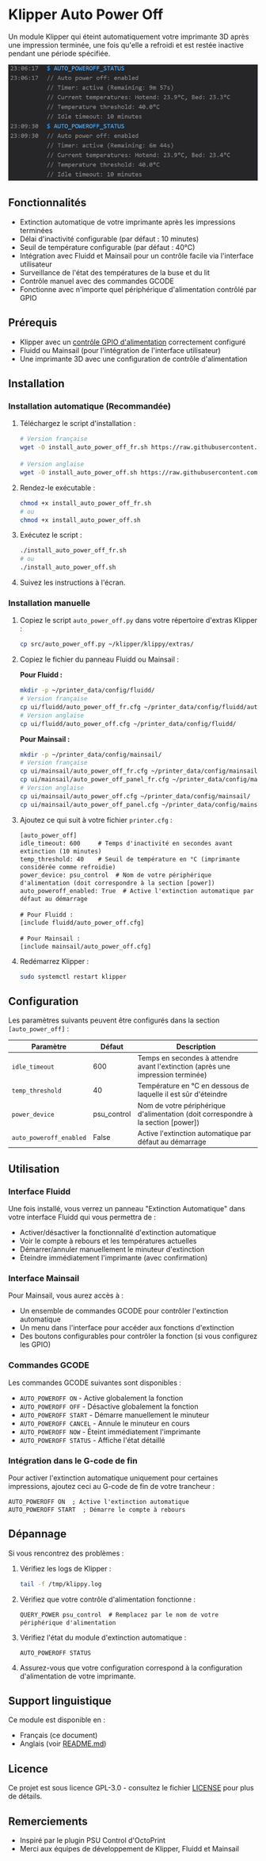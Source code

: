 # Klipper Auto Power Off

Un module Klipper qui éteint automatiquement votre imprimante 3D après une impression terminée, une fois qu'elle a refroidi et est restée inactive pendant une période spécifiée.

![Panneau Auto Power Off](images/auto_power_off_panel.png)

## Fonctionnalités

- Extinction automatique de votre imprimante après les impressions terminées
- Délai d'inactivité configurable (par défaut : 10 minutes)
- Seuil de température configurable (par défaut : 40°C)
- Intégration avec Fluidd et Mainsail pour un contrôle facile via l'interface utilisateur
- Surveillance de l'état des températures de la buse et du lit
- Contrôle manuel avec des commandes GCODE
- Fonctionne avec n'importe quel périphérique d'alimentation contrôlé par GPIO

## Prérequis

- Klipper avec un [contrôle GPIO d'alimentation](https://www.klipper3d.org/Config_Reference.html#output_pin) correctement configuré
- Fluidd ou Mainsail (pour l'intégration de l'interface utilisateur)
- Une imprimante 3D avec une configuration de contrôle d'alimentation

## Installation

### Installation automatique (Recommandée)

1. Téléchargez le script d'installation :
   ```bash
   # Version française
   wget -O install_auto_power_off_fr.sh https://raw.githubusercontent.com/JayceeB1/klipper-auto-power-off/main/scripts/install_auto_power_off_fr.sh
   
   # Version anglaise
   wget -O install_auto_power_off.sh https://raw.githubusercontent.com/JayceeB1/klipper-auto-power-off/main/scripts/install_auto_power_off.sh
   ```

2. Rendez-le exécutable :
   ```bash
   chmod +x install_auto_power_off_fr.sh
   # ou
   chmod +x install_auto_power_off.sh
   ```

3. Exécutez le script :
   ```bash
   ./install_auto_power_off_fr.sh
   # ou
   ./install_auto_power_off.sh
   ```

4. Suivez les instructions à l'écran.

### Installation manuelle

1. Copiez le script `auto_power_off.py` dans votre répertoire d'extras Klipper :
   ```bash
   cp src/auto_power_off.py ~/klipper/klippy/extras/
   ```

2. Copiez le fichier du panneau Fluidd ou Mainsail :
   
   **Pour Fluidd :**
   ```bash
   mkdir -p ~/printer_data/config/fluidd/
   # Version française
   cp ui/fluidd/auto_power_off_fr.cfg ~/printer_data/config/fluidd/auto_power_off.cfg
   # Version anglaise
   cp ui/fluidd/auto_power_off.cfg ~/printer_data/config/fluidd/
   ```
   
   **Pour Mainsail :**
   ```bash
   mkdir -p ~/printer_data/config/mainsail/
   # Version française
   cp ui/mainsail/auto_power_off_fr.cfg ~/printer_data/config/mainsail/
   cp ui/mainsail/auto_power_off_panel_fr.cfg ~/printer_data/config/mainsail/
   # Version anglaise
   cp ui/mainsail/auto_power_off.cfg ~/printer_data/config/mainsail/
   cp ui/mainsail/auto_power_off_panel.cfg ~/printer_data/config/mainsail/
   ```

3. Ajoutez ce qui suit à votre fichier `printer.cfg` :
   ```
   [auto_power_off]
   idle_timeout: 600     # Temps d'inactivité en secondes avant extinction (10 minutes)
   temp_threshold: 40    # Seuil de température en °C (imprimante considérée comme refroidie)
   power_device: psu_control  # Nom de votre périphérique d'alimentation (doit correspondre à la section [power])
   auto_poweroff_enabled: True  # Active l'extinction automatique par défaut au démarrage

   # Pour Fluidd :
   [include fluidd/auto_power_off.cfg]
   
   # Pour Mainsail :
   [include mainsail/auto_power_off.cfg]
   ```

4. Redémarrez Klipper :
   ```bash
   sudo systemctl restart klipper
   ```

## Configuration

Les paramètres suivants peuvent être configurés dans la section `[auto_power_off]` :

| Paramètre | Défaut | Description |
|-----------|---------|-------------|
| `idle_timeout` | 600 | Temps en secondes à attendre avant l'extinction (après une impression terminée) |
| `temp_threshold` | 40 | Température en °C en dessous de laquelle il est sûr d'éteindre |
| `power_device` | psu_control | Nom de votre périphérique d'alimentation (doit correspondre à la section [power]) |
| `auto_poweroff_enabled` | False | Active l'extinction automatique par défaut au démarrage |

## Utilisation

### Interface Fluidd

Une fois installé, vous verrez un panneau "Extinction Automatique" dans votre interface Fluidd qui vous permettra de :
- Activer/désactiver la fonctionnalité d'extinction automatique
- Voir le compte à rebours et les températures actuelles
- Démarrer/annuler manuellement le minuteur d'extinction
- Éteindre immédiatement l'imprimante (avec confirmation)

### Interface Mainsail

Pour Mainsail, vous aurez accès à :
- Un ensemble de commandes GCODE pour contrôler l'extinction automatique
- Un menu dans l'interface pour accéder aux fonctions d'extinction
- Des boutons configurables pour contrôler la fonction (si vous configurez les GPIO)

### Commandes GCODE

Les commandes GCODE suivantes sont disponibles :

- `AUTO_POWEROFF ON` - Active globalement la fonction
- `AUTO_POWEROFF OFF` - Désactive globalement la fonction
- `AUTO_POWEROFF START` - Démarre manuellement le minuteur
- `AUTO_POWEROFF CANCEL` - Annule le minuteur en cours
- `AUTO_POWEROFF NOW` - Éteint immédiatement l'imprimante
- `AUTO_POWEROFF STATUS` - Affiche l'état détaillé

### Intégration dans le G-code de fin

Pour activer l'extinction automatique uniquement pour certaines impressions, ajoutez ceci au G-code de fin de votre trancheur :

```
AUTO_POWEROFF ON  ; Active l'extinction automatique
AUTO_POWEROFF START  ; Démarre le compte à rebours
```

## Dépannage

Si vous rencontrez des problèmes :

1. Vérifiez les logs de Klipper :
   ```bash
   tail -f /tmp/klippy.log
   ```

2. Vérifiez que votre contrôle d'alimentation fonctionne :
   ```
   QUERY_POWER psu_control  # Remplacez par le nom de votre périphérique d'alimentation
   ```

3. Vérifiez l'état du module d'extinction automatique :
   ```
   AUTO_POWEROFF STATUS
   ```

4. Assurez-vous que votre configuration correspond à la configuration d'alimentation de votre imprimante.

## Support linguistique

Ce module est disponible en :
- Français (ce document)
- Anglais (voir [README.md](README.md))

## Licence

Ce projet est sous licence GPL-3.0 - consultez le fichier [LICENSE](LICENSE) pour plus de détails.

## Remerciements

- Inspiré par le plugin PSU Control d'OctoPrint
- Merci aux équipes de développement de Klipper, Fluidd et Mainsail
